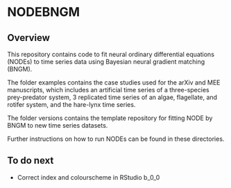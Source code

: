 # NODEBNGM
 

## Overview

This repository contains code to fit neural ordinary differential equations (NODEs) to time series data using Bayesian neural gradient matching (BNGM).

The folder examples contains the case studies used for the arXiv and MEE manuscripts, which includes an artificial time series of a three-species prey-predator system, 3 replicated time series of an algae, flagellate, and rotifer system, and the hare-lynx time series.

The folder versions contains the template repository for fitting NODE by BNGM to new time series datasets.

Further instructions on how to run NODEs can be found in these directories.

## To do next
* Correct index and colourscheme in RStudio b_0_0
